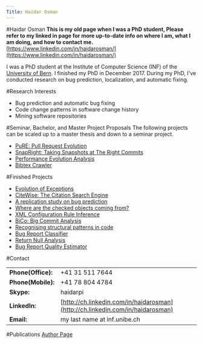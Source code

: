 ```yaml
---
Title: Haidar Osman
---
```

#Haidar Osman
**This is my old page when I was a PhD student, Please refer to my linked in page for more up-to-date info on where I am, what I am doing, and how to contact me.**
[https://www.linkedin.com/in/haidarosman/](https://www.linkedin.com/in/haidarosman/)

I was a PhD student at the Institute of Computer Science (INF) of the [University of Bern](http://www.unibe.ch/).
I finished my PhD in December 2017. During my PhD, I've conducted research on bug prediction, localization, and automatic fixing.

#Research Interests

-  Bug prediction and automatic bug fixing
-  Code change patterns in software change history
-  Mining software repositories

#Seminar, Bachelor, and Master Project Proposals
The following projects can be scaled up to a master thesis and down to a seminar project.

-  [PuRE: Pull Request Evolution](%base_url%/wiki/projects/mastersbachelorsprojects/obsolete/PuRE)
-  [SnapRight: Taking Snapshots at The Right Commits](%base_url%/wiki/projects/mastersbachelorsprojects/obsolete/SnapRight)
-  [Performance Evolution Analysis](%base_url%/wiki/projects/mastersbachelorsprojects/obsolete/PerformanceEvolution)
-  [Bibtex Crawler](%base_url%/wiki/projects/mastersbachelorsprojects/obsolete/Bibtex-Crawler)

#Finished Projects

-  [Evolution of Exceptions](%base_url%/wiki/projects/mastersbachelorsprojects/exceptionEvolution)
-  [CiteWise: The Citation Search Engine](%base_url%/wiki/projects/archive/citationSearchEngine)
-  [A replication study on bug prediction](%base_url%/wiki/projects/archive/replicatedBugPrediction)
-  [Where are the checked objects coming from?](%base_url%/wiki/projects/archive/checkedObjects)
-  [XML Configuration Rule Inference](%base_url%/wiki/projects/XMLRuleInference)
-  [BiCo: Big Commit Analysis](%base_url%/wiki/projects/mastersbachelorsprojects/BiCo)
-  [Recognising structural patterns in code](%base_url%/wiki/projects/archive/Recognising-structural-patterns-in-code)
-  [Bug Report Classifier](%base_url%/wiki/projects/mastersbachelorsprojects/bugReportClassifier)
-  [Return Null Analysis](%base_url%/wiki/projects/mastersbachelorsprojects/returnNull)
-  [Bug Report Quality Estimator](%base_url%/wiki/projects/mastersbachelorsprojects/obsolete/bugReportQualityAnalyzer)

#Contact

| | |
|---|---|
|**Phone(Office):**|\+41 31 511 7644
|**Phone(Mobile):**|\+41 78 804 4784
|**Skype:**|haidarpi
|**LinkedIn:**|[http://ch.linkedin.com/in/haidarosman](http://ch.linkedin.com/in/haidarosman)
|**Email:**|my last name at inf.unibe.ch

#Publications
[Author Page](%assets_url%/scgbib/?query=osman&filter=Year)
